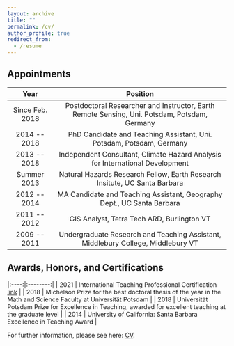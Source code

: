 ```yaml
---
layout: archive
title: ""
permalink: /cv/
author_profile: true
redirect_from:
  - /resume
---
```


## Appointments

| Year | Position |
|:----:|:--------:|
| Since Feb. 2018 | Postdoctoral Researcher and Instructor, Earth Remote Sensing, Uni. Potsdam, Potsdam, Germany |
| 2014 -- 2018 | PhD Candidate and Teaching Assistant, Uni. Potsdam, Potsdam, Germany |
| 2013 -- 2018 | Independent Consultant, Climate Hazard Analysis for International Development |
| Summer 2013  | Natural Hazards Research Fellow, Earth Research Insitute, UC Santa Barbara |
| 2012 -- 2014 | MA Candidate and Teaching Assistant, Geography Dept., UC Santa Barbara |
| 2011 -- 2012 | GIS Analyst, Tetra Tech ARD, Burlington VT |
| 2009 -- 2011 | Undergraduate Research and Teaching Assistant, Middlebury College, Middlebury VT |

## Awards, Honors, and Certifications

|:----:|:--------:|
| 2021 | International Teaching Professional Certification [link](https://www.uni-potsdam.de/de/pogs/career-development/teaching-professionals/international-teaching-professionals) |
| 2018 | Michelson Prize for the best doctoral thesis of the year in the Math and Science Faculty at Universität Potsdam |
| 2018 | Universität Potsdam Prize for Excellence in Teaching, awarded for excellent teaching at the graduate level |
| 2014 | University of California: Santa Barbara Excellence in Teaching Award |

For further information, please see here: [CV](http://tasmi.github.io/pdf/smith_cv.pdf).
